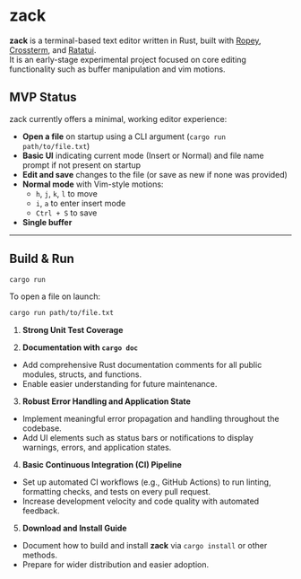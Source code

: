 # zack

**zack** is a terminal-based text editor written in Rust, built with [Ropey](https://github.com/cessen/ropey), [Crossterm](https://github.com/crossterm-rs/crossterm), and [Ratatui](https://github.com/tui-rs/ratatui).  
It is an early-stage experimental project focused on core editing functionality such as buffer manipulation and vim motions.

## MVP Status

zack currently offers a minimal, working editor experience:

- **Open a file** on startup using a CLI argument (`cargo run path/to/file.txt`)
- **Basic UI** indicating current mode (Insert or Normal) and file name prompt if not present on startup
- **Edit and save** changes to the file (or save as new if none was provided)
- **Normal mode** with Vim-style motions:
  - `h`, `j`, `k`, `l` to move
  - `i`, `a` to enter insert mode
  - `Ctrl + S` to save
- **Single buffer**

---

## Build & Run

```sh
cargo run
```

To open a file on launch:

```sh
cargo run path/to/file.txt
```

1. **Strong Unit Test Coverage**

2. **Documentation with `cargo doc`**

- Add comprehensive Rust documentation comments for all public modules, structs, and functions.
- Enable easier understanding for future maintenance.

3. **Robust Error Handling and Application State**

- Implement meaningful error propagation and handling throughout the codebase.
- Add UI elements such as status bars or notifications to display warnings, errors, and application states.

4. **Basic Continuous Integration (CI) Pipeline**

- Set up automated CI workflows (e.g., GitHub Actions) to run linting, formatting checks, and tests on every pull request.
- Increase development velocity and code quality with automated feedback.

5. **Download and Install Guide**

- Document how to build and install **zack** via `cargo install` or other methods.
- Prepare for wider distribution and easier adoption.
